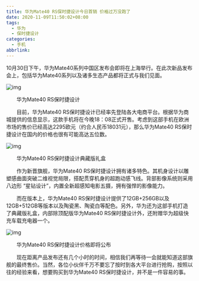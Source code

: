 ```yaml
---
title: 华为Mate40 RS保时捷设计今日首销 价格过万没跑了
date: 2020-11-09T11:50:02+08:00
tags:
  - 华为
  - 保时捷设计
categories:
  - 手机
abbrlink:
---
```


10月30日下午，华为Mate40系列中国区发布会即将在上海举行。在此次新品发布会上，包括华为Mate40系列以及诸多生态产品都将正式与我们见面。

![img](https://cdn.jsdelivr.net/gh/yakeing/Documentation@main/Hexo/images/a191-kcaeqzy2680815.jpg)

　　华为Mate40 RS保时捷设计

　　目前，华为Mate40 RS保时捷设计已经率先登陆各大电商平台。根据华为商城提供的信息显示，这款手机将在今晚18：08正式开售。考虑到这部手机在欧洲市场的售价已经高达2295欧元（约合人民币18031元），那么华为Mate40 RS保时捷设计在国内的价格也很有可能高达五位数。

![img](https://cdn.jsdelivr.net/gh/yakeing/Documentation@main/Hexo/images/d5b1-kcaeqzy2680834.jpg)

　　华为Mate40 RS保时捷设计典藏版礼盒

　　作为新晋旗舰，华为Mate40 RS保时捷设计拥有诸多特色。其机身设计以雕塑感曲面突破二维视觉局限，搭配贯穿机身的超跑动感飞线。背部影像系统则采用八边形 “星钻设计”，内置全新超感知电影五摄，拥有强悍的影像能力。

　　而在版本上，华为Mate40 RS保时捷设计提供了12GB+256GB以及12GB+512GB等版本以及陶瓷黑、陶瓷白等配色。另外，华为还为这部手机打造了典藏版礼盒，内部除顶配版华为Mate40 RS保时捷设计外，还附赠华为超级快充车载充电器一个。

![img](https://cdn.jsdelivr.net/gh/yakeing/Documentation@main/Hexo/images/198b-kcaeqzy2680849.png)

　　华为Mate40 RS保时捷设计价格即将公布

　　现在距离产品发布还有几个小时的时间，相信我们再等待一会就能知道这部旗舰的最终售价。当然，各位小伙伴千万不要忘了按时到各大平台进行抢购，按照以往的经验来看，想要购买到华为Mate40 RS保时捷设计，并不是一件容易的事。